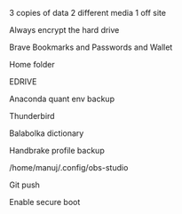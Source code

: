 3 copies of data
2 different media
1 off site

Always encrypt the hard drive

Brave Bookmarks and Passwords and Wallet

Home folder

EDRIVE

Anaconda quant env backup

Thunderbird

Balabolka dictionary

Handbrake profile backup

/home/manuj/.config/obs-studio

Git push

Enable secure boot
